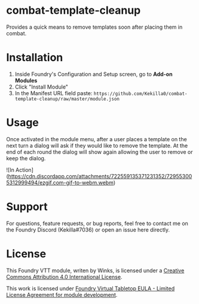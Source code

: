 # combat-template-cleanup
Provides a quick means to remove templates soon after placing them in combat.

# Installation
1. Inside Foundry's Configuration and Setup screen, go to **Add-on Modules**
2. Click "Install Module"
3. In the Manifest URL field paste: `https://github.com/Kekilla0/combat-template-cleanup/raw/master/module.json`

# Usage
Once activated in the module menu, after a user places a template on the next turn a dialog will ask if they would like to remove the template. At the end of each round the dialog will show again allowing the user to remove or keep the dialog.

![In Action] (https://cdn.discordapp.com/attachments/722559135371231352/729553005312999494/ezgif.com-gif-to-webm.webm)

# Support
For questions, feature requests, or bug reports, feel free to contact me on the Foundry Discord (Kekilla#7036) or open an issue here directly.

# License 
This Foundry VTT module, writen by Winks, is licensed under a [Creative Commons Attribution 4.0 International License](https://creativecommons.org/licenses/by/4.0/).

This work is licensed under [Foundry Virtual Tabletop EULA - Limited License Agreement for module development](https://foundryvtt.com/article/license/).

